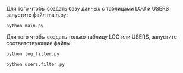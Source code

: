 Для того чтобы создать базу данных с таблицами LOG и USERS запустите файл main.py:

```commandline
python main.py
```

Для того чтобы создать только таблицу LOG или USERS, запустите соответствующие файлы:
```commandline
python log_filter.py

python users.filter.py
```